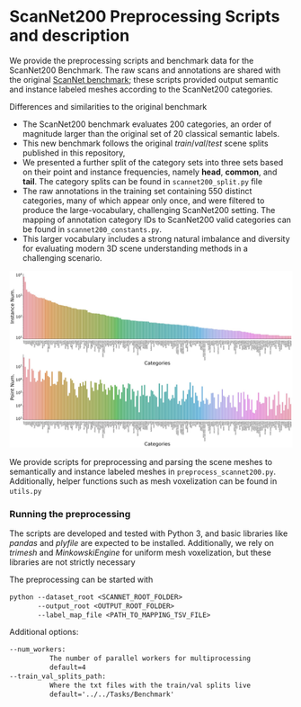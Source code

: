 # ScanNet200 Preprocessing Scripts and description 

We provide the preprocessing scripts and benchmark data for the ScanNet200 Benchmark. 
The raw scans and annotations are shared with the original [ScanNet benchmark](http://kaldir.vc.in.tum.de/scannet_benchmark); these scripts provided output semantic and instance labeled meshes according to the ScanNet200 categories. 

Differences and similarities to the original benchmark
 - The ScanNet200 benchmark evaluates 200 categories, an order of magnitude larger than the original set of 20 classical semantic labels.
 - This new benchmark follows the original _train_/_val_/_test_ scene splits published in this repository, 
 - We presented a further split of the category sets into three sets based on their point and instance frequencies, namely **head**, **common**, and **tail**. The category splits can be found in `scannet200_split.py` file
 - The raw annotations in the training set containing 550 distinct categories, many of which appear only once, and were filtered to produce the large-vocabulary, challenging ScanNet200 setting. The mapping of annotation category IDs to ScanNet200 valid categories can be found in `scannet200_constants.py`.
 - This larger vocabulary includes a strong natural imbalance and diversity for evaluating modern 3D scene understanding methods in a challenging scenario.   

![](docs/dataset_histograms.jpg)

We provide scripts for preprocessing and parsing the scene meshes to semantically and instance labeled meshes in `preprocess_scannet200.py`. 
Additionally, helper functions such as mesh voxelization can be found in `utils.py`

### Running the preprocessing

The scripts are developed and tested with Python 3, and basic libraries like _pandas_ and _plyfile_ are expected to be installed. 
Additionally, we rely on _trimesh_ and _MinkowskiEngine_ for uniform mesh voxelization, but these libraries are not strictly necessary 

The preprocessing can be started with 

```
python --dataset_root <SCANNET_ROOT_FOLDER> 
       --output_root <OUTPUT_ROOT_FOLDER> 
       --label_map_file <PATH_TO_MAPPING_TSV_FILE>
```

Additional options:
```
--num_workers:       
          The number of parallel workers for multiprocessing
          default=4
--train_val_splits_path:
          Where the txt files with the train/val splits live    
          default='../../Tasks/Benchmark'
```
